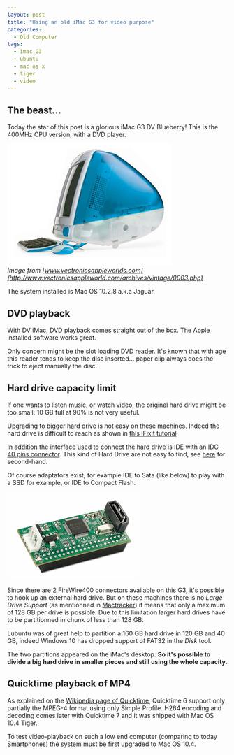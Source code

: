 ```yaml
---
layout: post
title: "Using an old iMac G3 for video purpose"
categories:
  - Old Computer
tags:
  - imac G3
  - ubuntu
  - mac os x
  - tiger
  - video
---
```


## The beast...
Today the star of this post is a glorious iMac G3 DV Blueberry! This is the 400MHz CPU version, with a DVD player.

![imac G3 photo](2020-03-21-img\imac_blueberry.jpg)    
*Image from [www.vectronicsappleworlds.com](http://www.vectronicsappleworld.com/archives/vintage/0003.php)*

The system installed is Mac OS 10.2.8 a.k.a Jaguar.

## DVD playback
With DV iMac, DVD playback comes straight out of the box. The Apple installed software works great.

Only concern might be the slot loading DVD reader. It's known that with age this reader tends to keep the disc inserted... paper clip always does the trick to eject manually the disc.

## Hard drive capacity limit
If one wants to listen music, or watch video, the original hard drive might be too small: 10 GB full at 90% is not very useful.

Upgrading to bigger hard drive is not easy on these machines. Indeed the hard drive is difficult to reach as shown in [this iFixit tutorial](https://fr.ifixit.com/Tutoriel/iMac+G3+Model+M4984+Hard+Drive+Replacement/1563?lang=en)

In addition the interface used to connect the hard drive is IDE with an [IDC 40 pins connector](https://old.pinouts.ru/HD/IDE_pinout.shtml). This kind of Hard Drive are not easy to find, see [here](https://www.usedmac.com/index.php?_route_=mac-hard-drive/mac-ide-ata-hard-drive) for second-hand.

Of course adaptators exist, for example IDE to Sata (like below) to play with a SSD for example,
or IDE to Compact Flash.

![adaptator photo](2020-03-21-img\ide2sata.jpg)

Since there are 2 FireWire400 connectors available on this G3, it's possible to hook up an external hard drive. But on these machines there is no *Large Drive Support* (as mentionned in [Mactracker](http://mactracker.ca/index.html)) it means that only a maximum of 128 GB per drive is possible. Due to this limitation larger hard drives have to be partitionned in chunk of less than 128 GB.

Lubuntu was of great help to partition a 160 GB hard drive in 120 GB and 40 GB, indeed Windows 10 has dropped support of FAT32 in the *Disk* tool.

The two partitions appeared on the iMac's desktop. **So it's possible to divide a big hard drive in smaller pieces and still using the whole capacity.**

## Quicktime playback of MP4
As explained on the [Wikipedia page of Quicktime](https://en.wikipedia.org/wiki/QuickTime#QuickTime_and_MPEG-4), Quicktime 6 support only partially the MPEG-4 format using only Simple Profile. H264 encoding and decoding comes later with Quicktime 7 and it was shipped with Mac OS 10.4 Tiger.

To test video-playback on such a low end computer (comparing to today Smartphones) the system must be first upgraded to Mac OS 10.4.

